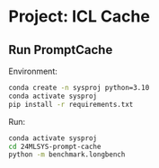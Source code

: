 # Project: ICL Cache

## Run PromptCache
Environment:
```bash
conda create -n sysproj python=3.10
conda activate sysproj
pip install -r requirements.txt
```

Run:
```bash
conda activate sysproj
cd 24MLSYS-prompt-cache
python -m benchmark.longbench
```
